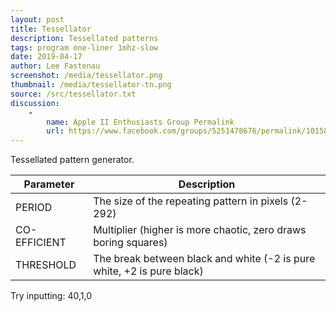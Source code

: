 ```yaml
---
layout: post
title: Tessellator
description: Tessellated patterns
tags: program one-liner 1mhz-slow
date: 2019-04-17
author: Lee Fastenau
screenshot: /media/tessellator.png
thumbnail: /media/tessellator-tn.png
source: /src/tessellator.txt
discussion:
    -
        name: Apple II Enthusiasts Group Permalink
        url: https://www.facebook.com/groups/5251478676/permalink/10158481850618677/
---
```


Tessellated pattern generator.

| Parameter | Description |
|---|---|
| PERIOD | The size of the repeating pattern in pixels (2-292) |
| CO-EFFICIENT | Multiplier (higher is more chaotic, zero draws boring squares) |
| THRESHOLD | The break between black and white (-2 is pure white, +2 is pure black) |

Try inputting: 40,1,0